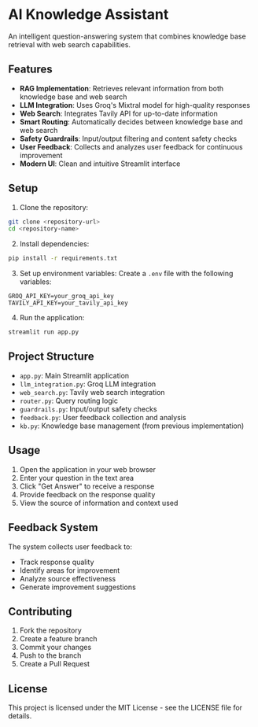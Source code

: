# AI Knowledge Assistant

An intelligent question-answering system that combines knowledge base retrieval with web search capabilities.

## Features

- **RAG Implementation**: Retrieves relevant information from both knowledge base and web search
- **LLM Integration**: Uses Groq's Mixtral model for high-quality responses
- **Web Search**: Integrates Tavily API for up-to-date information
- **Smart Routing**: Automatically decides between knowledge base and web search
- **Safety Guardrails**: Input/output filtering and content safety checks
- **User Feedback**: Collects and analyzes user feedback for continuous improvement
- **Modern UI**: Clean and intuitive Streamlit interface

## Setup

1. Clone the repository:
```bash
git clone <repository-url>
cd <repository-name>
```

2. Install dependencies:
```bash
pip install -r requirements.txt
```

3. Set up environment variables:
Create a `.env` file with the following variables:
```
GROQ_API_KEY=your_groq_api_key
TAVILY_API_KEY=your_tavily_api_key
```

4. Run the application:
```bash
streamlit run app.py
```

## Project Structure

- `app.py`: Main Streamlit application
- `llm_integration.py`: Groq LLM integration
- `web_search.py`: Tavily web search integration
- `router.py`: Query routing logic
- `guardrails.py`: Input/output safety checks
- `feedback.py`: User feedback collection and analysis
- `kb.py`: Knowledge base management (from previous implementation)

## Usage

1. Open the application in your web browser
2. Enter your question in the text area
3. Click "Get Answer" to receive a response
4. Provide feedback on the response quality
5. View the source of information and context used

## Feedback System

The system collects user feedback to:
- Track response quality
- Identify areas for improvement
- Analyze source effectiveness
- Generate improvement suggestions

## Contributing

1. Fork the repository
2. Create a feature branch
3. Commit your changes
4. Push to the branch
5. Create a Pull Request

## License

This project is licensed under the MIT License - see the LICENSE file for details. 